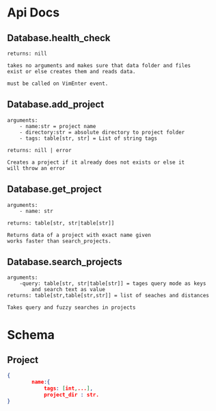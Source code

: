 # Api Docs

## Database.health_check
    returns: nill

    takes no arguments and makes sure that data folder and files
    exist or else creates them and reads data.

    must be called on VimEnter event.

## Database.add_project
    arguments:
        - name:str = project name
        - directory:str = absolute directory to project folder
        - tags: table[str, str] = List of string tags
    
    returns: nill | error

    Creates a project if it already does not exists or else it
    will throw an error

## Database.get_project
    arguments:
        - name: str

    returns: table[str, str|table[str]]

    Returns data of a project with exact name given
    works faster than search_projects.

## Database.search_projects
    arguments:
        -query: table[str, str|table[str]] = tages query mode as keys
            and search text as value
    returns: table[str,table[str,str]] = list of seaches and distances
    
    Takes query and fuzzy searches in projects


# Schema

## Project
```json
{
        name:{
            tags: [int,...],
            project_dir : str.
}
```
